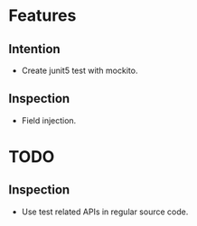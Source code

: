 # Features
## Intention
* Create junit5 test with mockito.

## Inspection
* Field injection.

# TODO
## Inspection
* Use test related APIs in regular source code.